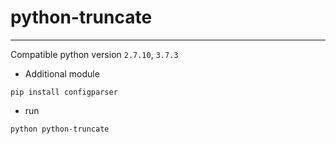 # python-truncate
---
Compatible python version `2.7.10`, `3.7.3`  


- Additional module  
```
pip install configparser

```

- run
```
python python-truncate

```